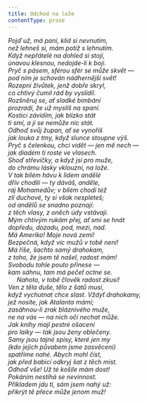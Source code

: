 ```yaml
---
title: Odchod na lože
contentType: prose
---
```


_Pojď už, má paní, klid si nevnutím,  
než lehneš si, mám potíž s lehnutím.  
Když nepřátelé na dohled si stojí,  
únavou klesnou, nedojde-li k boji.  
Pryč s pásem, sférou sfér se může skvět —  
pod ním je schován nádhernější svět!  
Rozepni živůtek, jenž dobře skryl,  
co chtivý čumil rád by vyslídil.  
Rozšněruj se, ať sladké bimbání  
prozradí, že už myslíš na spaní.  
Kostici závidím, jak blízko stát  
ti smí, a jí se nemůže nic stát.  
Odhoď svůj župan, ať se vynoříš  
jak louka z tmy, když slunce stoupne výš.  
Pryč s čelenkou, chci vidět — jen mě nech —  
jak diadém ti roste ve vlasech.  
Shoď střevíčky, a když jsi pro muže,  
do chrámu lásky vklouzni, na lože.  
V tak bílém hávu k lidem andělé  
dřív chodili — ty dáváš, anděle,  
ráj Mohamedův; v bílém chodí též  
zlí duchové, ty si však nespleteš;  
od andělů se snadno poznají:  
z těch vlasy, z oněch údy vstávají.  
Mým chtivým rukám přej, ať smí se hnát  
dopředu, dozadu, pod, mezi, nad.  
Má Ameriko! Moje nová zemi!  
Bezpečná, když víc mužů v tobě není!  
Má říše, šachto samý drahokam,  
z toho, že jsem tě našel, radost mám!  
Svobodu tohle pouto přinese —  
kam sáhnu, tam má pečeť octne se.  
     Nahoto, v tobě člověk radost zkusí!  
Ven z těla duše, tělo z šatů musí,  
když vychutnat chce slast. Vždyť drahokamy,  
jež nosíte, jak Atalanta mámí;  
zasáhnou-li zrak bláznivého muže,  
ne na vás — na nich oči nechat může.  
Jak knihy mají pestré ošacení  
pro laiky — tak jsou ženy oblečeny.  
Samy jsou tajné spisy, které jen my  
(kdo jejich půvabem jsme zasvěceni)  
spatříme nahé. Abych mohl číst,  
jak před babicí odkryj šat z těch míst.  
Odhoď vše! Už té košile mám dost!  
Pokáním nestíhá se nevinnost.  
Příkladem jdu ti, sám jsem nahý už:  
přikrýt tě přece může jenom muž!_
